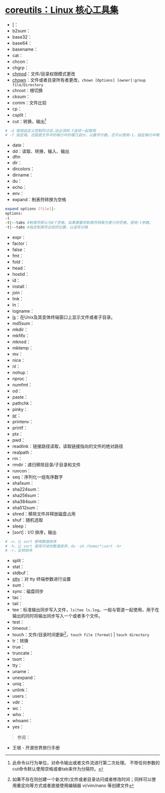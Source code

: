 <link href="../css/style.css" rel="stylesheet" type="text/css" />


# [coreutils：Linux 核心工具集][1]

+ [：
+ b2sum：
+ base32：
+ base64：
+ basename：
+ cat：
+ chcon：
+ chgrp：
+ [chmod](coreutils/chmod.md)：文件/目录权限模式更改
+ [chown](coreutils/chown.md)：文件或者目录所有者更改，`chown [Options] [owner]:group file/Directory`
+ chroot：根切换
+ cksum：
+ comm：文件比较
+ cp：
+ csplit：
+ cut：转换，输出[^cut]

```Bash
# -d 使用自定义控制符过滤,这必须和-f选项一起使用
# -f 指定域，也就是文件中的每行中的哪几部分，以数字计数。还可以使用-1，指定每行中哪几部分，如0-1,5这可以
```

+ date：
+ dd：读取、转换、输入、输出
+ dfm
+ dir：
+ dircolors：
+ dirname：
+ du：
+ echo：
+ env：
+ expand：制表符转换为空格

```bash
expand options [file]|-
options:
-i
-t|--tabs #制表符默认为8个空格，如果需要将制表符转换为更少的空格，使用-t参数。
-t|--tabs #指定制表符出现的位置，以逗号分隔
```

+ expr：
+ factor：
+ false：
+ fmt：
+ fold：
+ head：
+ hostid：
+ id：
+ install：
+ join：
+ link：
+ ln：
+ logname：
+ [ls](coreutils/ls.md)：在Unix及其变体终端窗口上显示文件或者子目录。
+ md5sum：
+ mkdir：
+ mkfifo：
+ mknod：
+ mktemp：
+ mv：
+ nice：
+ nl：
+ nohup：
+ nproc：
+ numfmt：
+ od：
+ paste：
+ pathchk：
+ pinky：
+ [pr](coreutils/pr.md)：
+ printenv：
+ printf：
+ ptx：
+ pwd：
+ readlink：链接路径读取，读取链接指向的文件的绝对路径
+ realpath：
+ rm：
+ rmdir：递归移除目录/子目录和文件
+ runcon：
+ seq：序列化一组有序数字
+ sha1sum：
+ sha224sum：
+ sha256sum：
+ sha384sum：
+ sha512sum：
+ shred：移除文件并释放磁盘占用
+ shuf：随机选取
+ sleep：
+ [sort]：I/O 排序，输出

```Bash
# -n，让 sort 使用数值排序
# -h，让 sort 使用可读的数值排序，du -sh /home/*|sort -hr
# -r，反转排序
```
+ split：
+ stat：
+ stdbuf：
+ [stty](coreutils/stty.md)：对 tty 终端参数进行设置
+ sum：
+ sync：磁盘同步
+ tac：
+ tail：
+ tee：标准输出同步写入文件，`ls|tee ls.log`。一般与管道一起使用，用于在输出的同时将输出同步写入一个或者多个文件。
+ test：
+ timeout：
+ touch：文件/目录时间更新[^touch]，`touch file [format]` | `touch directory`
+ tr：转换
+ true：
+ truncate：
+ tsort：
+ tty：
+ uname：
+ unexpand：
+ uniq：
+ unlink：
+ users：
+ vdir：
+ wc：
+ who：
+ whoami：
+ yes：

[1]: https://wiki.archlinux.org/index.php/Core_utilities_(%E7%AE%80%E4%BD%93%E4%B8%AD%E6%96%87)

> 参阅：

+ 王垠 - 开源世界旅行手册

[^touch]: 如果不存在则创建一个新文件)文件或者目录访问或者修改时间；同样可以使用重定向等方式或者直接使用编辑器 vi/vim/nano 等创建文件
[^cut]:  此命令以行为单位，对命令输出或者文件流进行第二次处理。 不带任何参数的cut命令默认使用空格或者tab来作为分隔符。
